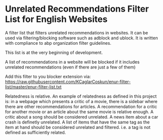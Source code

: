 # Unrelated Recommendations Filter List for English Websites
A filter list that filters unrelated recommendations in websites. It can be used via filtering/blocking software such as adblock and ublock. It is written with compliance to abp organization filter guidelines.

This list is at the very beginning of development.

A list of recommendations in a website will be blocked if it includes unrelated recommendations (even if there are just a few of them)

Add this filter to you blocker extension via: https://raw.githubusercontent.com/KCaglarCoskun/enur-filter-list/master/enur-filter-list.txt

Relatedness is relative. An example of relatedness as defined in this project is: in a webpage which presents a critic of a movie, there is a sidebar where there are other recommendations for articles. A recommendation for a critic for another movie or an article about the same movie is relative enough. A critic about a song should be considered unrelated. A news item about a car crash is definetly unrelated.
A list of items that have the same tag as the item at hand should be considered unrelated and filtered. i.e. a tag is not defined as sufficiently related.
